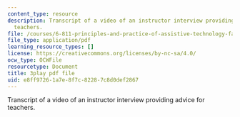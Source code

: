 ```yaml
---
content_type: resource
description: Transcript of a video of an instructor interview providing advice for
  teachers.
file: /courses/6-811-principles-and-practice-of-assistive-technology-fall-2014/e8ff97261a7e8f7c82287c8d0def2867_ZGCJabWew3A.pdf
file_type: application/pdf
learning_resource_types: []
license: https://creativecommons.org/licenses/by-nc-sa/4.0/
ocw_type: OCWFile
resourcetype: Document
title: 3play pdf file
uid: e8ff9726-1a7e-8f7c-8228-7c8d0def2867
---
```

Transcript of a video of an instructor interview providing advice for teachers.